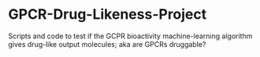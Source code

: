 # GPCR-Drug-Likeness-Project
 Scripts and code to test if the GCPR bioactivity machine-learning algorithm gives drug-like output molecules; aka are GPCRs druggable?
